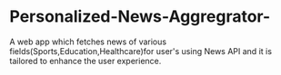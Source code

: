 # Personalized-News-Aggregrator-
A web app which fetches news of various fields(Sports,Education,Healthcare)for user's using News API and it is tailored to enhance the user experience.
